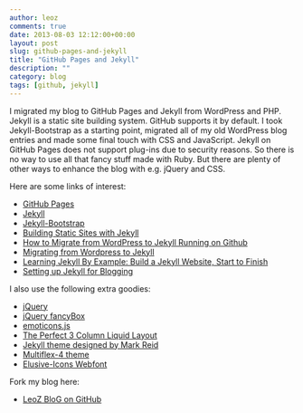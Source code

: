 ```yaml
---
author: leoz
comments: true
date: 2013-08-03 12:12:00+00:00
layout: post
slug: github-pages-and-jekyll
title: "GitHub Pages and Jekyll"
description: ""
category: blog
tags: [github, jekyll]
---
```


I migrated my blog to GitHub Pages and Jekyll from WordPress and PHP. Jekyll is a static site building system. GitHub supports it by default. I took Jekyll-Bootstrap as a starting point, migrated all of my old WordPress blog entries and made some final touch with CSS and JavaScript. Jekyll on GitHub Pages does not support plug-ins due to security reasons. So there is no way to use all that fancy stuff made with Ruby. But there are plenty of other ways to enhance the blog with e.g. jQuery and CSS.

<!--more-->

Here are some links of interest:

  * [GitHub Pages](http://pages.github.com/)
  * [Jekyll](http://jekyllrb.com/)
  * [Jekyll-Bootstrap](http://jekyllbootstrap.com/)
  * [Building Static Sites with Jekyll](http://net.tutsplus.com/tutorials/other/building-static-sites-with-jekyll/)
  * [How to Migrate from WordPress to Jekyll Running on Github](http://johnnycode.com/2012/07/10/how-to-migrate-from-wordpress-to-jekyll-running-on-github/)
  * [Migrating from Wordpress to Jekyll](http://vitobotta.com/how-to-migrate-from-wordpress-to-jekyll/)
  * [Learning Jekyll By Example: Build a Jekyll Website, Start to Finish](http://www.andrewmunsell.com/tutorials/jekyll-by-example/index.html)
  * [Setting up Jekyll for Blogging](http://blog.linweb.tk/2013/03/31/setting-up-jekyll-part-2/)

I also use the following extra goodies:

  * [jQuery](http://jquery.com/)
  * [jQuery fancyBox](http://fancyapps.com/fancybox/)
  * [emoticons.js](https://github.com/kof/emoticons)
  * [The Perfect 3 Column Liquid Layout](http://matthewjamestaylor.com/blog/perfect-3-column.htm)
  * [Jekyll theme designed by Mark Reid](http://mark.reid.name/)
  * [Multiflex-4 theme](http://www.1234.info/webtemplates/multiflex4/)
  * [Elusive-Icons Webfont](http://shoestrap.org/downloads/elusive-icons-webfont/)

Fork my blog here:

  * [LeoZ BloG on GitHub](https://github.com/leoz/blog.github.com)
